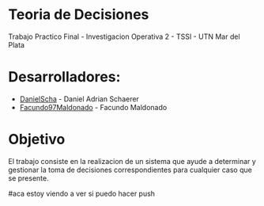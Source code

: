 # Teoria de Decisiones
Trabajo Practico Final - Investigacion Operativa 2 - TSSI - UTN Mar del Plata

# Desarrolladores: 
* [DanielScha](https://github.com/DanielScha) - Daniel Adrian Schaerer
* [Facundo97Maldonado](https://github.com/Facundo97Maldonado) - Facundo Maldonado

# Objetivo
El trabajo consiste en la realizacion de un sistema que ayude 
a determinar y gestionar la toma de decisiones correspondientes 
para cualquier caso que se presente.

#aca estoy viendo a ver si puedo hacer push
